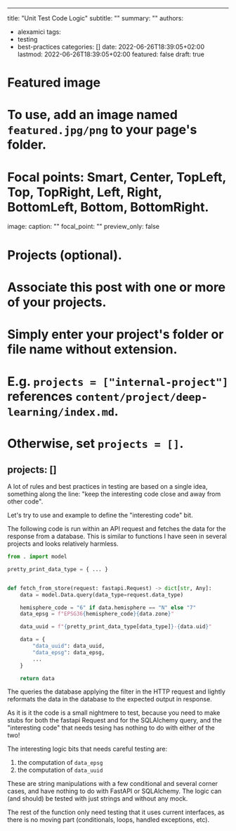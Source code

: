 ______________________________________________________________________

title: "Unit Test Code Logic"
subtitle: ""
summary: ""
authors:

- alexamici
  tags:
- testing
- best-practices
  categories: \[\]
  date: 2022-06-26T18:39:05+02:00
  lastmod: 2022-06-26T18:39:05+02:00
  featured: false
  draft: true

# Featured image

# To use, add an image named `featured.jpg/png` to your page's folder.

# Focal points: Smart, Center, TopLeft, Top, TopRight, Left, Right, BottomLeft, Bottom, BottomRight.

image:
caption: ""
focal_point: ""
preview_only: false

# Projects (optional).

# Associate this post with one or more of your projects.

# Simply enter your project's folder or file name without extension.

# E.g. `projects = ["internal-project"]` references `content/project/deep-learning/index.md`.

# Otherwise, set `projects = []`.

## projects: \[\]

A lot of rules and best practices in testing are based on a single idea,
something along the line: "keep the interesting code close and away from
other code".

Let's try to use and example to define the "interesting code" bit.

The following code is run within an API request and fetches the data for
the response from a database. This is similar to functions I have seen
in several projects and looks relatively harmless.

```python
from . import model

pretty_print_data_type = { ... }


def fetch_from_store(request: fastapi.Request) -> dict[str, Any]:
    data = model.Data.query(data_type=request.data_type)

    hemisphere_code = "6" if data.hemisphere == "N" else "7"
    data_epsg = f"EPSG36{hemisphere_code}{data.zone}"

    data_uuid = f"{pretty_print_data_type[data_type]}-{data.uid}"

    data = {
        "data_uuid": data_uuid,
        "data_epsg": data_epsg,
        ...
    }

    return data
```

The queries the database applying the filter in the HTTP request and
lightly reformats the data in the database to the expected output in
response.

As it is it the code is a small nightmere to test, because you need to make stubs
for both the fastapi Request and for the SQLAlchemy query, and the "interesting code"
that needs tesing has nothing to do with either of the two!

The interesting logic bits that needs careful testing are:

1. the computation of `data_epsg`
1. the computation of `data_uuid`

These are string manipulations with a few conditional and several corner cases,
and have nothing to do with FastAPI or SQLAlchemy. The logic can (and should)
be tested with just strings and without any mock.

The rest of the function only need testing that it uses current interfaces,
as there is no moving part (conditionals, loops, handled exceptions, etc).
